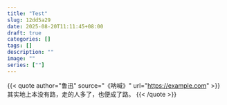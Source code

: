 ```yaml
---
title: "Test"
slug: 12dd5a29
date: 2025-08-20T11:11:45+08:00
draft: true
categories: []
tags: []
description: ""
image: ""
series: [""]
---
```

{{< quote author="鲁迅" source="《呐喊》" url="https://example.com" >}}
其实地上本没有路，走的人多了，也便成了路。
{{< /quote >}}